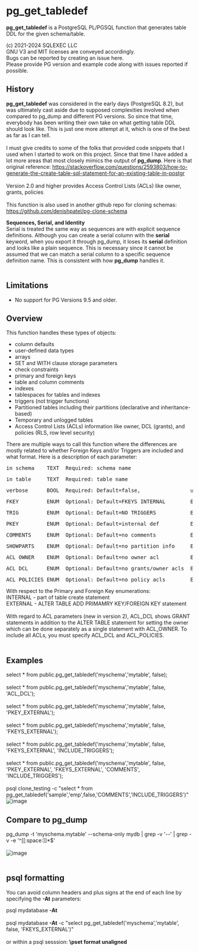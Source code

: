 # pg_get_tabledef
**pg_get_tabledef** is a PostgreSQL PL/PGSQL function that generates table DDL for the given schema/table.

(c) 2021-2024 SQLEXEC LLC
<br/>
GNU V3 and MIT licenses are conveyed accordingly.
<br/>
Bugs can be reported by creating an issue here.
<br/>
Please provide PG version and example code along with issues reported if possible.
<br/>

## History
**pg_get_tabledef** was considered in the early days (PostgreSQL 8.2), but was ultimately cast aside due to supposed complexities involved when compared to pg_dump and different PG versions.  So since that time, everybody has been writing their own take on what getting table DDL should look like.  This is just one more attempt at it, which is one of the best as far as I can tell.
<br/><br/>
I must give credits to some of the folks that provided code snippets that I used when I started to work on this project.  Since that time I have added a lot more areas  that most closely mimics the output of **pg_dump**.  Here is that original reference: https://stackoverflow.com/questions/2593803/how-to-generate-the-create-table-sql-statement-for-an-existing-table-in-postgr
<br/><br/>
Version 2.0 and higher provides Access Control Lists (ACLs) like owner, grants, policies
<br/><br/>
This function is also used in another github repo for cloning schemas: https://github.com/denishpatel/pg-clone-schema
<br/>

**Sequences, Serial, and Identity**<br/>
Serial is treated the same way as sequences are with explicit sequence definitions.  Although you can create a serial column with the **serial** keyword, when you export it through pg_dump, it loses its **serial** definition and looks like a plain sequence.  This is necessary since it cannot be assumed that we can match a serial column to a specific sequence definition name.  This is consistent with how **pg_dump** handles it.
<br/><br/>

## Limitations
* No support for PG Versions 9.5 and older.

## Overview
This function handles these types of objects:
* column defaults
* user-defined data types
* arrays
* SET and WITH clause storage parameters
* check constraints
* primary and foreign keys
* table and column comments
* indexes
* tablespaces for tables and indexes
* triggers (not trigger functions)
* Partitioned tables including their partitions (declarative and inheritance-based)
* Temporary and unlogged tables
* Access Control Lists (ACLs) information like owner, DCL (grants), and policies (RLS, row level security)

There are multiple ways to call this function where the differences are mostly related to whether Foreign Keys and/or Triggers are included and what format.  Here is a description of each parameter:

<pre>in_schema    TEXT  Required: schema name</pre>
<pre>in_table     TEXT  Required: table name</pre>
<pre>verbose      BOOL  Required: Default=false,                useful for debugging when set to True</pre>
<pre>FKEY         ENUM  Optional: Default=FKEYS_INTERNAL        Enumeration: 'FKEYS_INTERNAL', 'FKEYS_EXTERNAL', 'FKEYS_COMMENTED', 'FKEYS_NONE'</pre>
<pre>TRIG         ENUM  Optional: Default=NO_TRIGGERS           Enumeration: 'INCLUDE_TRIGGERS', 'NO_TRIGGERS'</pre>
<pre>PKEY         ENUM  Optional: Default=internal def          Enumeration: 'PKEY_EXTERNAL'</pre>
<pre>COMMENTS     ENUM  Optional: Default=no comments           Enumeration: 'COMMENTS'</pre>
<pre>SHOWPARTS    ENUM  Optional: Default=no partition info     Enumeration: 'SHOWPARTS'</pre>
<pre>ACL_OWNER    ENUM  Optional: Default=no owner acl          Enumeration: 'ACL_OWNER'</pre>
<pre>ACL_DCL      ENUM  Optional: Default=no grants/owner acls  Enumeration: 'ACL_DCL'</pre>
<pre>ACL_POLICIES ENUM  Optional: Default=no policy acls        Enumeration: 'ACL_POLICIES'</pre>

With respect to the Primary and Foreign Key enumerations:
<br/>
INTERNAL - part of table create statement
<br/>
EXTERNAL - ALTER TABLE ADD PRIMAMRY KEY/FOREIGN KEY statement
<br/><br/>
With regard to ACL parameters (new in version 2), ACL_DCL shows GRANT statements in addition to the ALTER TABLE statement for setting the owner which can be done separately as a single statement with ACL_OWNER.  To  include all ACLs, you must specify ACL_DCL and ACL_POLICIES.
<br/><br/>
## Examples
select * from public.pg_get_tabledef('myschema','mytable', false);
<br/><br/>
select * from public.pg_get_tabledef('myschema','mytable', false, 'ACL_DCL');
<br/><br/>
select * from public.pg_get_tabledef('myschema','mytable', false, 'PKEY_EXTERNAL');
<br/><br/>
select * from public.pg_get_tabledef('myschema','mytable', false, 'FKEYS_EXTERNAL');
<br/><br/>
select * from public.pg_get_tabledef('myschema','mytable', false, 'FKEYS_EXTERNAL', 'INCLUDE_TRIGGERS');
<br/><br/>
select * from public.pg_get_tabledef('myschema','mytable', false, 'PKEY_EXTERNAL', 'FKEYS_EXTERNAL', 'COMMENTS', 'INCLUDE_TRIGGERS');
<br/><br/>
psql clone_testing -c "select * from pg_get_tabledef('sample','emp',false,'COMMENTS','INCLUDE_TRIGGERS')"
![image](https://github.com/MichaelDBA/pg_get_tabledef/assets/12436545/45e5bff3-e6a5-4893-80f5-1bdae25ebd28)

## Compare to pg_dump
pg_dump -t 'myschema.mytable' --schema-only mydb | grep -v '\-\-' | grep -v -e '^[[:space:]]*$'
<br/><br/>
![image](https://github.com/MichaelDBA/pg_get_tabledef/assets/12436545/44e6beda-3707-4cf7-b401-96f45f2182e2)
<br/><br/>

## psql formatting
You can avoid column headers and plus signs at the end of each line by specifying the **-At** parameters:

psql mydatabase  **-At**
<br/><br/>
psql mydatabase  **-At** -c "select pg_get_tabledef('myschema','mytable', false, 'FKEYS_EXTERNAL')"
<br/><br/>
or within a psql sesssion: **\pset format unaligned**

